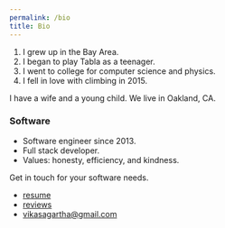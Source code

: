 ```yaml
---
permalink: /bio
title: Bio 
---
```


1. I grew up in the Bay Area.
2. I began to play Tabla as a teenager.
3. I went to college for computer science and physics.
4. I fell in love with climbing in 2015.

I have a wife and a young child. We live in Oakland, CA.

### Software

* Software engineer since 2013.
* Full stack developer.
* Values: honesty, efficiency, and kindness.

Get in touch for your software needs.

* [resume](resume)
* [reviews](reviews)
* vikasagartha@gmail.com
